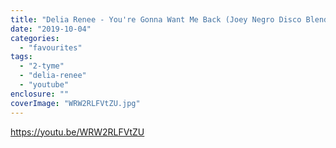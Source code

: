 ```yaml
---
title: "Delia Renee - You're Gonna Want Me Back (Joey Negro Disco Blend)"
date: "2019-10-04"
categories: 
  - "favourites"
tags: 
  - "2-tyme"
  - "delia-renee"
  - "youtube"
enclosure: ""
coverImage: "WRW2RLFVtZU.jpg"
---
```


https://youtu.be/WRW2RLFVtZU
